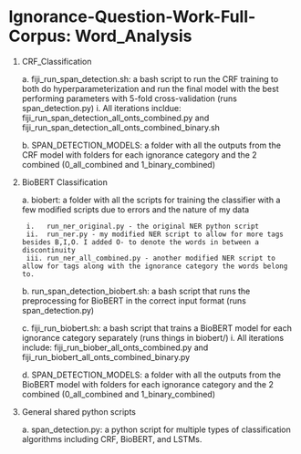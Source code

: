 # Ignorance-Question-Work-Full-Corpus: Word_Analysis

1. CRF_Classification

    a. fiji_run_span_detection.sh: a bash script to run the CRF training to both do hyperparameterization and run the final model with the best performing parameters with 5-fold cross-validation (runs span_detection.py)
        i.  All iterations incldue: fiji_run_span_detection_all_onts_combined.py and fiji_run_span_detection_all_onts_combined_binary.sh
    
    b. SPAN_DETECTION_MODELS: a folder with all the outputs from the CRF model with folders for each ignorance category and the 2 combined (0_all_combined and 1_binary_combined)

2. BioBERT Classification
    
    a. biobert: a folder with all the scripts for training the classifier with a few modified scripts due to errors and the nature of my data
        
        i.   run_ner_original.py - the original NER python script
        ii.  run_ner.py - my modified NER script to allow for more tags besides B,I,O. I added O- to denote the words in between a discontinuity
        iii. run_ner_all_combined.py - another modified NER script to allow for tags along with the ignorance category the words belong to. 
    
    b. run_span_detection_biobert.sh: a bash script that runs the preprocessing for BioBERT in the correct input format (runs span_detection.py)
    
    c. fiji_run_biobert.sh: a bash script that trains a BioBERT model for each ignorance category separately (runs things in biobert/)
        i.  All iterations include: fiji_run_biober_all_onts_combined.py and fiji_run_biobert_all_onts_combined_binary.py
    
    d. SPAN_DETECTION_MODELS: a folder with all the outputs from the BioBERT model with folders for each ignorance category and the 2 combined (0_all_combined and 1_binary_combined)
    
    
    
       
        

3. General shared python scripts
    
    a. span_detection.py: a python script for multiple types of classification algorithms including CRF, BioBERT, and LSTMs.

